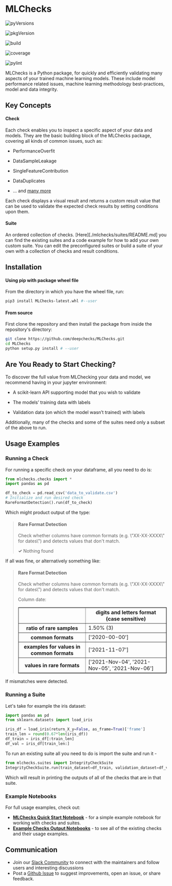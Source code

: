 
# MLChecks

![pyVersions](https://img.shields.io/pypi/pyversions/mlchecks)

![pkgVersion](https://img.shields.io/pypi/v/mlchecks)

![build](https://github.com/deepchecks/mlchecks/actions/workflows/build.yml/badge.svg)

![coverage](https://deepchecks-public.s3.eu-west-1.amazonaws.com/mlchecks/coverage.svg)

![pylint](https://deepchecks-public.s3.eu-west-1.amazonaws.com/mlchecks/pylint.svg)

 MLChecks is a Python package, for quickly and efficiently validating many aspects of your trained machine learning models. These include model performance related issues, machine learning methodology best-practices, model and data integrity.

## Key Concepts

#### Check
Each check enables you to inspect a specific aspect of your data and models. They are the basic building block of the MLChecks package, covering all kinds of common issues, such as:

-   PerformanceOverfit
    
-   DataSampleLeakage
    
-   SingleFeatureContribution
    
-   DataDuplicates
    
-   … and [many more](./notebooks/README.md)
    

Each check displays a visual result and returns a custom result value that can be used to validate the expected check results by setting conditions upon them.

#### Suite
An ordered collection of checks. [Here][./mlchecks/suites/README.md] you can find the existing suites and a code example for how to add your own custom suite. You can edit the preconfigured suites or build a suite of your own with a collection of checks and result conditions.
  

## Installation

#### Using pip with package wheel file
From the directory in which you have the wheel file, run:
```bash
pip3 install MLChecks-latest.whl #--user
```

#### From source
First clone the repository and then install the package from inside the repository's directory:
```bash
git clone https://github.com/deepchecks/MLChecks.git
cd MLChecks
python setup.py install # --user
```


## Are You Ready  to Start Checking?

To discover the full value from MLChecking your data and model, we recommend having in your jupyter environment:

-   A scikit-learn API supporting model that you wish to validate
    
-   The models’ training data with labels
    
-   Validation data (on which the model wasn’t trained) with labels  

Additionally, many of the checks and some of the suites need only a subset of the above to run.

## Usage Examples

### Running a Check
For running a specific check on your dataframe, all you need to do is:
```python
from mlchecks.checks import *
import pandas as pd

df_to_check = pd.read_csv('data_to_validate.csv')
# Initialize and run desired check
RareFormatDetection().run(df_to_check)
```
Which might product output of the type:
><h4>Rare Format Detection</h4>
> <p>Check whether columns have common formats (e.g. \"XX-XX-XXXX\" for dates\") and detects values that don't match.</p>
> <p><b>&#x2713;</b> Nothing found</p>

If all was fine, or alternatively something like:
><h4>Rare Format Detection</h4>
><p>Check whether columns have common formats (e.g. \"XX-XX-XXXX\" for dates\") and detects values that don't match.</p>
>
>
> Column date:
> <table border="1" class="dataframe">
>   <thead>
>     <tr>
>       <th class="blank level0" >&nbsp;</th>
>       <th class="col_heading level0 col0" >digits and letters format (case sensitive)</th>
>     </tr>
>   </thead>
>   <tbody>
>     <tr>
>       <th id="T_ae5e3_level0_row0" class="row_heading level0 row0" >ratio of rare samples</th>
>       <td id="T_ae5e3_row0_col0" class="data row0 col0" >1.50% (3)</td>
>     </tr>
>     <tr>
>       <th id="T_ae5e3_level0_row1" class="row_heading level0 row1" >common formats</th>
>       <td id="T_ae5e3_row1_col0" class="data row1 col0" >['2020-00-00']</td>
>     </tr>
>     <tr>
>       <th id="T_ae5e3_level0_row2" class="row_heading level0 row2" >examples for values in common formats</th>
>       <td id="T_ae5e3_row2_col0" class="data row2 col0" >['2021-11-07']</td>
>     </tr>
>     <tr>
>       <th id="T_ae5e3_level0_row3" class="row_heading level0 row3" >values in rare formats</th>
>       <td id="T_ae5e3_row3_col0" class="data row3 col0" >['2021-Nov-04', '2021-Nov-05', '2021-Nov-06']</td>
>     </tr>
>   </tbody> </table>

If mismatches were detected.

### Running a Suite
Let's take for example the iris dataset:
```python
import pandas as pd
from sklearn.datasets import load_iris
```
```python
iris_df = load_iris(return_X_y=False, as_frame=True)['frame']
train_len = round(0.67*len(iris_df))
df_train = iris_df[:train_len]
df_val = iris_df[train_len:]
```
To run an existing suite all you need to do is import the suite and run it -
```python
from mlchecks.suites import IntegrityCheckSuite
IntegrityCheckSuite.run(train_dataset=df_train, validation_dataset=df_val, check_datasets_policy='both')
```
Which will result in printing the outputs of all of the checks that are in that suite.

### Example Notebooks
For full usage examples, check out: 
- [**MLChecks Quick Start Notebook**](./examples/models/Iris%20Dataset%20CheckSuite%20Example.ipynb) - for a simple example notebook for working with checks and suites.
- [**Example Checks Output Notebooks**](./notebooks) - to see all of the existing checks and their usage examples.

## Communication
- Join our [Slack Community](https://join.slack.com/t/mlcheckscommunity/shared_invite/zt-y28sjt1v-PBT50S3uoyWui_Deg5L_jg) to connect with the maintainers and follow users and interesting discussions
- Post a [Github Issue](https://github.com/deepchecks/MLChecks/issues) to suggest improvements, open an issue, or share feedback.

[comment]: <> "- Send us an [email](mailto:info@mlchecks.com) at info@mlchecks.com"